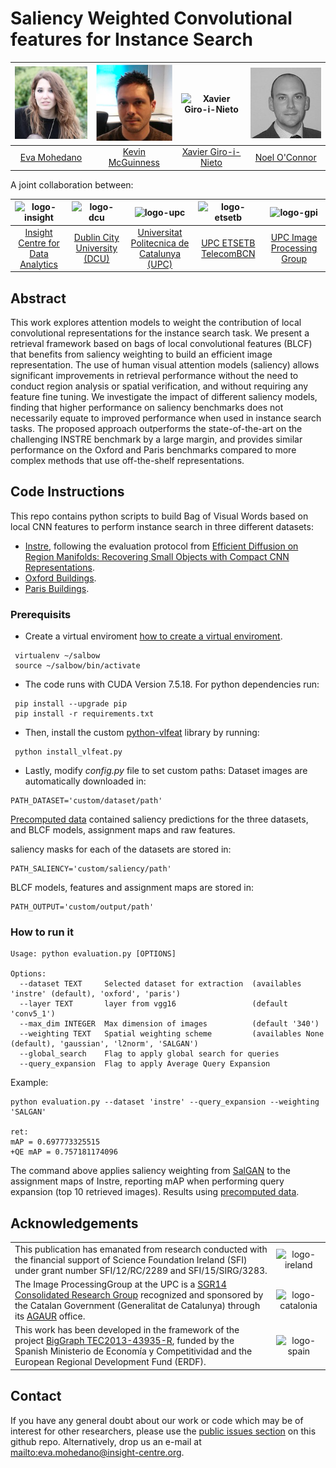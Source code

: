 # Saliency Weighted Convolutional features for Instance Search


| ![Eva Mohedano][EvaMohedano-photo] |  ![Kevin McGuinness][KevinMcGuinness-photo] |  ![Xavier Giro-i-Nieto][XavierGiro-photo] | ![Noel O'Connor][NoelOConnor-photo]  | 
|:-:|:-:|:-:|:-:|
| [Eva Mohedano](https://www.insight-centre.org/users/eva-mohedano)  |  [Kevin McGuinness](http://www.eeng.dcu.ie/~mcguinne/)   | [Xavier Giro-i-Nieto](https://imatge.upc.edu/web/people/xavier-giro)   | [Noel O'Connor](https://www.insight-centre.org/users/noel-oconnor)   | 


[EvaMohedano-photo]: https://raw.githubusercontent.com/imatge-upc/retrieval-2016-lostobject/master/authors/Eva.jpg?token=AKsMd4iuttxHH44mYL3mPpJEtSvXVXF8ks5Xe-AWwA%3D%3D "Eva Mohedano" 
[KevinMcGuinness-photo]: https://raw.githubusercontent.com/imatge-upc/retrieval-2016-lostobject/master/authors/Kevin.jpg?token=AKsMd4VU31T7Bh8CztufWEWNudazbB_Uks5Xe-AxwA%3D%3D "Kevin McGuinness"
[XavierGiro-photo]: https://raw.githubusercontent.com/evamohe/BoW_CNN_InstanceSearch/master/authors/giro.jpg?token=AHPpwDdVdPYfMIwMBgHbjK9pPMJva1GOks5X1vHIwA%3D%3D "Xavier Giro-i-Nieto"
[NoelOConnor-photo]: https://raw.githubusercontent.com/imatge-upc/retrieval-2016-lostobject/master/authors/Noel.jpg?token=AKsMdyemO5eJke9B9rqdRtA7otJscq1wks5Xe-BEwA%3D%3D "Noel O'Connor"

A joint collaboration between:

| ![logo-insight] | ![logo-dcu] | ![logo-upc] | ![logo-etsetb] | ![logo-gpi] | 
|:-:|:-:|:-:|:-:|:-:|
| [Insight Centre for Data Analytics](insight-web) | [Dublin City University (DCU)](dcu-web)  |[Universitat Politecnica de Catalunya (UPC)](upc-web)   | [UPC ETSETB TelecomBCN](etsetb-web)  | [UPC Image Processing Group](gpi-web) | 

[insight-web]: https://www.insight-centre.org/ 
[dcu-web]: http://www.dcu.ie/
[upc-web]: http://www.upc.edu/?set_language=en 
[etsetb-web]: https://www.etsetb.upc.edu/en/ 
[gpi-web]: https://imatge.upc.edu/web/ 


[logo-insight]: https://raw.githubusercontent.com/imatge-upc/saliency-2016-cvpr/master/logos/insight.jpg "Insight Centre for Data Analytics"
[logo-dcu]: https://raw.githubusercontent.com/imatge-upc/saliency-2016-cvpr/master/logos/dcu.png "Dublin City University"
[logo-upc]: https://raw.githubusercontent.com/imatge-upc/saliency-2016-cvpr/master/logos/upc.jpg "Universitat Politecnica de Catalunya"
[logo-etsetb]: https://raw.githubusercontent.com/imatge-upc/saliency-2016-cvpr/master/logos/etsetb.png "ETSETB TelecomBCN"
[logo-gpi]: https://raw.githubusercontent.com/imatge-upc/saliency-2016-cvpr/master/logos/gpi.png "UPC Image Processing Group"

## Abstract 
This work explores attention models to weight the contribution of local convolutional representations for the instance search task. We present a retrieval framework based on bags of local convolutional features (BLCF) that benefits from saliency weighting to build an efficient image representation. The use of human visual attention models (saliency) allows significant improvements in retrieval performance without the need to conduct region analysis or spatial verification, and without requiring any feature
fine tuning. We investigate the impact of different saliency models, finding that higher performance on saliency benchmarks does not necessarily equate to improved performance when used in instance search tasks. The proposed approach outperforms the state-of-the-art on the challenging INSTRE benchmark by a large margin, and provides similar performance on the Oxford and Paris benchmarks compared to more complex methods that use off-the-shelf representations.

## Code Instructions
This repo contains python scripts to build Bag of Visual Words based on local CNN features to perform instance search in three different datasets:

* [Instre](ftp://ftp.irisa.fr/local/texmex/corpus/instre/readme.htm), following the evaluation protocol from [Efficient Diffusion on Region Manifolds: Recovering Small Objects with Compact CNN Representations](http://people.rennes.inria.fr/Ahmet.Iscen/diffusion.html).
* [Oxford Buildings](http://www.robots.ox.ac.uk/~vgg/data/oxbuildings/).
* [Paris Buildings](http://www.robots.ox.ac.uk/~vgg/data/parisbuildings/).

### Prerequisits

* Create a virtual enviroment [how to create a virtual enviroment](http://docs.python-guide.org/en/latest/dev/virtualenvs/).
```
 virtualenv ~/salbow
 source ~/salbow/bin/activate
```
* The code runs with CUDA Version 7.5.18. For python dependencies run:
```
 pip install --upgrade pip
 pip install -r requirements.txt
```

* Then, install the custom [python-vlfeat]((https://github.com/dougalsutherland/vlfeat-ctypes)) library by running:
```
 python install_vlfeat.py
```
* Lastly, modify  *config.py* file to set custom paths:
Dataset images are automatically downloaded in:
```
PATH_DATASET='custom/dataset/path'
```
[Precomputed data](https://drive.google.com/drive/folders/18NmIcyEIJ8p9GO14rUB3n3wTnx8pezt_) contained saliency predictions for the three datasets, and BLCF models, assignment maps and raw features.

saliency masks for each of the datasets are stored in:
```
PATH_SALIENCY='custom/saliency/path'
```
BLCF models, features and assignment maps are stored in:
```
PATH_OUTPUT='custom/output/path'
````

### How to run it
```
Usage: python evaluation.py [OPTIONS]

Options:
  --dataset TEXT     Selected dataset for extraction  (availables 'instre' (default), 'oxford', 'paris')
  --layer TEXT       layer from vgg16                 (default 'conv5_1')
  --max_dim INTEGER  Max dimension of images          (default '340')
  --weighting TEXT   Spatial weighting scheme         (availables None (default), 'gaussian', 'l2norm', 'SALGAN')
  --global_search    Flag to apply global search for queries        
  --query_expansion  Flag to apply Average Query Expansion    
```
Example:
```
python evaluation.py --dataset 'instre' --query_expansion --weighting 'SALGAN'

ret:
mAP = 0.697773325515
+QE mAP = 0.757181174096
```
The command above applies saliency weighting from [SalGAN](https://imatge-upc.github.io/saliency-salgan-2017/)
to the assignment maps of Instre, reporting mAP when performing query expansion (top 10 retrieved images). Results using [precomputed data](https://drive.google.com/drive/folders/18NmIcyEIJ8p9GO14rUB3n3wTnx8pezt_).


## Acknowledgements

|   |   |
|:--|:-:|
|  This publication has emanated from research conducted with the financial support of Science Foundation Ireland (SFI) under grant number SFI/12/RC/2289 and SFI/15/SIRG/3283. |  ![logo-ireland] |
|  The Image ProcessingGroup at the UPC is a [SGR14 Consolidated Research Group](https://imatge.upc.edu/web/projects/sgr14-image-and-video-processing-group) recognized and sponsored by the Catalan Government (Generalitat de Catalunya) through its [AGAUR](http://agaur.gencat.cat/en/inici/index.html) office. |  ![logo-catalonia] |
|  This work has been developed in the framework of the project [BigGraph TEC2013-43935-R](https://imatge.upc.edu/web/projects/biggraph-heterogeneous-information-and-graph-signal-processing-big-data-era-application), funded by the Spanish Ministerio de Economía y Competitividad and the European Regional Development Fund (ERDF).  | ![logo-spain] | 

[logo-ireland]: https://raw.githubusercontent.com/imatge-upc/saliency-2016-cvpr/master/logos/sfi.png "Logo of Science Foundation Ireland"
[logo-catalonia]: https://raw.githubusercontent.com/imatge-upc/saliency-2016-cvpr/master/logos/generalitat.jpg "Logo of Catalan government"
[logo-spain]: https://raw.githubusercontent.com/imatge-upc/saliency-2016-cvpr/master/logos/MEyC.png "Logo of Spanish government"


## Contact

If you have any general doubt about our work or code which may be of interest for other researchers, please use the [public issues section](https://github.com/imatge-upc/salbow/issues) on this github repo. Alternatively, drop us an e-mail at <mailto:eva.mohedano@insight-centre.org>.
